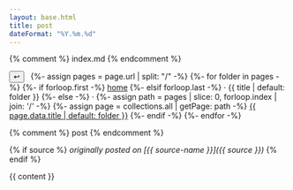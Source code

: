 ```yaml
---
layout: base.html
title: post
dateFormat: "%Y.%m.%d"
---
```


{% comment %} index.md {% endcomment %}

<nav>
    <button style="margin-right: 1ch" onclick="history.back()">↩</button>
    {%- assign pages = page.url | split: "/" -%}
    {%- for folder in pages -%}
        {%- if forloop.first -%}
            <a href="/">home</a>
        {%- elsif forloop.last -%}
            <span class="current-page-link"> · {{ title | default: folder }}</span>
        {%- else -%}
            <span> · </span>
            {%- assign path = pages | slice: 0, forloop.index | join: '/' -%}
            {%- assign page = collections.all | getPage: path -%}
            <a href="{{ path }}">{{ page.data.title | default: folder }}</a>
        {%- endif -%}
    {%- endfor -%}
</nav>

<div class="right-aligned">
    index

    <div class="index">
        {% for post in collections[collection] reversed %}
        <div>
            <span>{{ post.date | date: dateFormat }}</span>
            <span>
                {%- if post.data.title == title and post.date == date -%}
                    *{{ post.data.title }}*
                {%- else -%}
                    [{{ post.data.title }}](
                        {%- if post.data.redirect -%}
                            {{ post.data.redirect }}
                        {%- else -%}
                            {{ post.page.url }}
                        {%- endif -%}
                    )
                {%- endif -%}
            </span>
        </div>{% endfor %}
    </div>
</div>

<style>
    .index div {
        display: flex;
        gap: 2ch;
    }

    @media (min-width: 80rem) {
        .right-aligned {
            position: fixed;
            top: 0;
            right: 0;
            width: calc(40rem + var(--body-margin) * 2);
            height: 100vh;
            padding: var(--body-margin);
            box-sizing: border-box;

            -ms-overflow-style: none;
            scrollbar-width: none;
            overflow: -moz-scrollbars-none;
            overflow-y: scroll;

            overscroll-behavior: contain;
        }
        .right-aligned::-webkit-scrollbar {
            display: none;
        }
        .current-page-link {
            display: none;
        }
        .index p {
            margin: 0;
        }
    }

    @media (max-width: 80rem) {
        .right-aligned {
            display: none;
        }
    }
</style>

{% comment %} post {% endcomment %}

{% if source %}
    *originally posted on [{{ source-name }}]({{ source }})*
{% endif %}

<div class="post">
    {{ content }}
</div>

<style>
    .post p, li {
        font-family: serif;
        font-size: 1.3em;
        line-height: 1.35em;
    }
</style>
